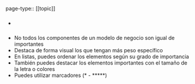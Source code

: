 page-type:: [[topic]]
- ### 
- No todos los componentes de un modelo de negocio son igual de importantes
- Destaca de forma visual los que tengan más peso específico
- En listas, puedes ordenar los elementos según su grado de importancia
- También puedes destacar los elementos importantes con el tamaño de la letra o colores
- Puedes utilizar marcadores (* - *****)

